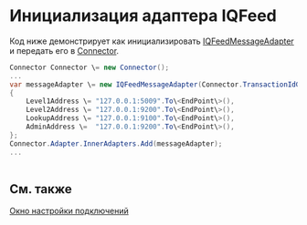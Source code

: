 # Инициализация адаптера IQFeed

Код ниже демонстрирует как инициализировать [IQFeedMessageAdapter](../api/StockSharp.IQFeed.IQFeedMessageAdapter.html) и передать его в [Connector](../api/StockSharp.Algo.Connector.html).

```cs
Connector Connector \= new Connector();				
...				
var messageAdapter \= new IQFeedMessageAdapter(Connector.TransactionIdGenerator)
{
	Level1Address \= "127.0.0.1:5009".To\<EndPoint\>(),
	Level2Address \= "127.0.0.1:9200".To\<EndPoint\>(),
	LookupAddress \= "127.0.0.1:9100".To\<EndPoint\>(),
	AdminAddress \=  "127.0.0.1:9200".To\<EndPoint\>(),
};
Connector.Adapter.InnerAdapters.Add(messageAdapter);
...	
							
```

## См. также

[Окно настройки подключений](API_UI_ConnectorWindow.md)
